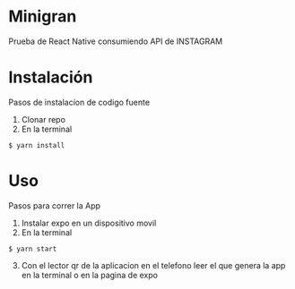 # Minigran

Prueba de React Native consumiendo API de INSTAGRAM 


# Instalación

Pasos de instalacíon de codigo fuente 
1. Clonar repo 
2. En la terminal 

`$ yarn install`

# Uso

Pasos para correr la App 
1. Instalar expo en un dispositivo movil 
2. En la terminal 

`$ yarn start`

3. Con el lector qr de la aplicacion en el telefono leer el que genera la app en la terminal o en la pagina de expo


